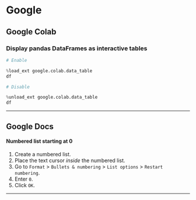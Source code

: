 # Google

## Google Colab

### **Display pandas DataFrames as interactive tables**

```python
# Enable

%load_ext google.colab.data_table
df
```

```python
# Disable

%unload_ext google.colab.data_table
df
```

---

## Google Docs

#### **Numbered list starting at 0**

1. Create a numbered list.
2. Place the text cursor _inside_ the numbered list.
3. Go to `Format` > `Bullets & numbering` > `List options` > `Restart numbering`.
4. Enter `0`.
5. Click `OK`.

---
